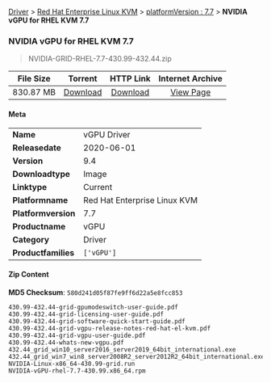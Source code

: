 
[Driver](/README.md)  >  [Red Hat Enterprise Linux KVM](/index/Driver/Red_Hat_Enterprise_Linux_KVM.md)  >  [platformVersion : 7.7](/index/Driver/Red_Hat_Enterprise_Linux_KVM/7.7.md)  >  **NVIDIA vGPU for RHEL KVM 7.7**


###    NVIDIA vGPU for RHEL KVM 7.7

> NVIDIA-GRID-RHEL-7.7-430.99-432.44.zip   


| **File Size** | **Torrent**  | **HTTP Link** | **Internet Archive** |
|:-------------:|:------------:|:-------------:|:--------------------:|
| 830.87 MB |  [Download](https://archive.org/download/nvgpu_NVIDIA-GRID-RHEL-7.7-430.99-432.44.zip/nvgpu_NVIDIA-GRID-RHEL-7.7-430.99-432.44.zip_archive.torrent)       | [Download](https://archive.org/compress/nvgpu_NVIDIA-GRID-RHEL-7.7-430.99-432.44.zip) | [View Page](https://archive.org/details/nvgpu_NVIDIA-GRID-RHEL-7.7-430.99-432.44.zip)       |

#### Meta

<table>
<tr><td><strong>Name</strong></td><td>vGPU Driver</td></tr>
<tr><td><strong>Releasedate</strong></td><td>2020-06-01</td></tr>
<tr><td><strong>Version</strong></td><td>9.4</td></tr>
<tr><td><strong>Downloadtype</strong></td><td>Image</td></tr>
<tr><td><strong>Linktype</strong></td><td>Current</td></tr>
<tr><td><strong>Platformname</strong></td><td>Red Hat Enterprise Linux KVM</td></tr>
<tr><td><strong>Platformversion</strong></td><td>7.7</td></tr>
<tr><td><strong>Productname</strong></td><td>vGPU</td></tr>
<tr><td><strong>Category</strong></td><td>Driver</td></tr>
<tr><td><strong>Productfamilies</strong></td><td><code>['vGPU']</code></td></tr>
</table>

#### Zip Content

**MD5 Checksum**: `580d241d05f87fe9ff6d22a5e8fcc853`

```text
430.99-432.44-grid-gpumodeswitch-user-guide.pdf
430.99-432.44-grid-licensing-user-guide.pdf
430.99-432.44-grid-software-quick-start-guide.pdf
430.99-432.44-grid-vgpu-release-notes-red-hat-el-kvm.pdf
430.99-432.44-grid-vgpu-user-guide.pdf
430.99-432.44-whats-new-vgpu.pdf
432.44_grid_win10_server2016_server2019_64bit_international.exe
432.44_grid_win7_win8_server2008R2_server2012R2_64bit_international.exe
NVIDIA-Linux-x86_64-430.99-grid.run
NVIDIA-vGPU-rhel-7.7-430.99.x86_64.rpm
```
